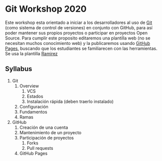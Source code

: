 # Git Workshop 2020

Este workshop esta orientado a iniciar a los desarrolladores al uso de [Git](https://git-scm.com/) (como sistema de control de versiones) en conjunto con GitHub, para así poder mantener sus propios proyectos o participar en proyectos Open Source. 
Para cumplir este proposito editaremos una plantilla web (no se necesitan muchos conocimiento web) y la publicaremos usando [GitHub Pages](https://pages.github.com/), buscando que los estudiantes se familiarecen con las herramientas.
Se usa la plantilla [Ramirez](https://colorlib.com/wp/template/ramirez/)

## Syllabus

1. Git
	1. Overview
		1. VCS
		2. Estados
		3. Instalación rápida (deben traerlo instalado)
	2. Configuración
	3. Fundamentos
	4. Ramas
2. GitHub
	1. Creación de una cuenta
	2. Mantenimiento de un proyecto
	3. Participación de proyectos
		1. Forks
		2. Pull requests
	4. GitHub Pages

